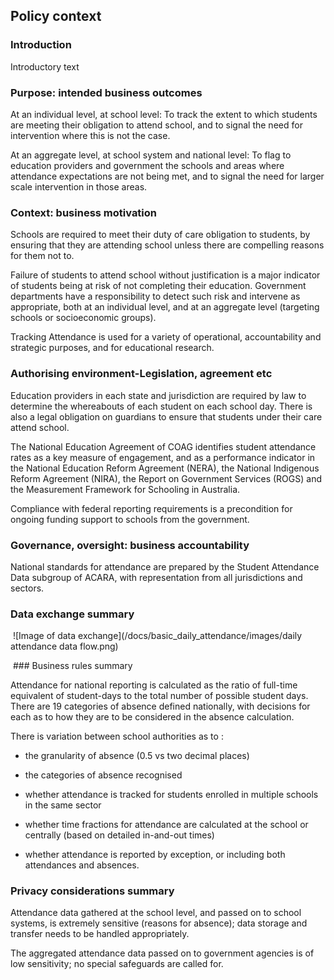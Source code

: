 ## Policy context

### Introduction

Introductory text

### Purpose: intended business outcomes

At an individual level, at school level: To track the extent to which
students are meeting their obligation to attend school, and to signal
the need for intervention where this is not the case.

At an aggregate level, at school system and national level: To flag to
education providers and government the schools and areas where
attendance expectations are not being met, and to signal the need for
larger scale intervention in those areas.

### Context: business motivation

Schools are required to meet their duty of care obligation to students,
by ensuring that they are attending school unless there are compelling
reasons for them not to.

Failure of students to attend school without justification is a major
indicator of students being at risk of not completing their education.
Government departments have a responsibility to detect such risk and
intervene as appropriate, both at an individual level, and at an
aggregate level (targeting schools or socioeconomic groups). 

Tracking Attendance is used for a variety of operational, accountability
and strategic purposes, and for educational research.

### Authorising environment-Legislation, agreement etc

Education providers in each state and jurisdiction are required by law
to determine the whereabouts of each student on each school day. There
is also a legal obligation on guardians to ensure that students under
their care attend school.

The National Education Agreement of COAG identifies student attendance
rates as a key measure of engagement, and as a performance indicator in
the National Education Reform Agreement (NERA), the National Indigenous
Reform Agreement (NIRA), the Report on Government Services (ROGS) and
the Measurement Framework for Schooling in Australia. 

Compliance with federal reporting requirements is a precondition for
ongoing funding support to schools from the government.

### Governance, oversight: business accountability 

National standards for attendance are prepared by the Student Attendance
Data subgroup of ACARA, with representation from all jurisdictions and
sectors.  

### Data exchange summary

 ![Image of data exchange](/docs/basic_daily_attendance/images/daily attendance data flow.png)

 ### Business rules summary 

Attendance for national reporting is calculated as the ratio of
full-time equivalent of student-days to the total number of possible
student days. There are 19 categories of absence defined nationally,
with decisions for each as to how they are to be considered in the
absence calculation.

There is variation between school authorities as to :

-   the granularity of absence (0.5 vs two decimal places)

-   the categories of absence recognised

-   whether attendance is tracked for students enrolled in multiple
    schools in the same sector

-   whether time fractions for attendance are calculated at the school
    or centrally (based on detailed in-and-out times)

-   whether attendance is reported by exception, or including both
    attendances and absences.

### Privacy considerations summary

Attendance data gathered at the school level, and passed on to school
systems, is extremely sensitive (reasons for absence); data storage and
transfer needs to be handled appropriately.

The aggregated attendance data passed on to government agencies is of
low sensitivity; no special safeguards are called for.

